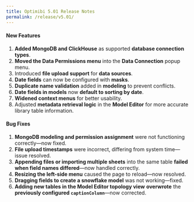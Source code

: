 ```yaml
---
title: Optimibi 5.01 Release Notes
permalink: /release/v5.01/
---
```


#### **New Features**  
1. **Added MongoDB and ClickHouse** as supported **database connection types**.  
2. **Moved the Data Permissions menu** into the **Data Connection** popup menu.  
3. Introduced **file upload support** for **data sources**.  
4. **Date fields** can now be configured with **masks**.  
5. **Duplicate name validation** added in **modeling** to prevent conflicts.  
6. **Date fields in models** now **default to sorting by date**.  
7. **Widened context menus** for better usability.  
8. Adjusted **metadata retrieval logic** in the **Model Editor** for more accurate library table information.  

#### **Bug Fixes**  
1. **MongoDB modeling and permission assignment** were not functioning correctly—now fixed.  
2. **File upload timestamps** were incorrect, differing from system time—issue resolved.  
3. **Appending files or importing multiple sheets** into the same table **failed when field names differed**—now handled correctly.  
4. **Resizing the left-side menu** caused the page to reload—now resolved.  
5. **Dragging fields to create a snowflake model** was not working—fixed.  
6. **Adding new tables in the Model Editor topology view** **overwrote** the **previously configured `captionColumn`**—now corrected.  